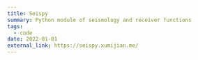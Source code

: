 ```yaml
---
title: Seispy
summary: Python module of seismology and receiver functions
tags:
  - code
date: 2022-01-01
external_link: https://seispy.xumijian.me/
---
```

